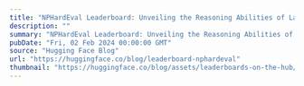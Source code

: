 ```yaml
---
title: "NPHardEval Leaderboard: Unveiling the Reasoning Abilities of Large Language Models through Complexity Classes and Dynamic Updates"
description: ""
summary: "NPHardEval Leaderboard: Unveiling the Reasoning Abilities of Large Language Models through Complexit..."
pubDate: "Fri, 02 Feb 2024 00:00:00 GMT"
source: "Hugging Face Blog"
url: "https://huggingface.co/blog/leaderboard-nphardeval"
thumbnail: "https://huggingface.co/blog/assets/leaderboards-on-the-hub/thumbnail_nphardeval.png"
---
```


